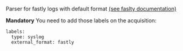 Parser for fastly logs with default format [(see faslty documentation)](https://docs.fastly.com/en/guides/integrations#_logging-endpoints)

**Mandatory** You need to add those labels on the acquisition:
```
labels:
  type: syslog
  external_format: fastly
```
